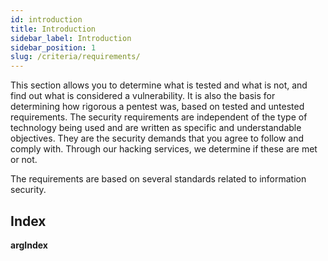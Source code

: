 ```yaml
---
id: introduction
title: Introduction
sidebar_label: Introduction
sidebar_position: 1
slug: /criteria/requirements/
---
```


<head>
  <title>Requirements | Criteria | Fluid Attacks Documentation</title>
</head>

This section allows you to determine
what is tested and what is not,
and find out what is considered a vulnerability.
It is also the basis for determining
how rigorous a pentest was,
based on tested and untested requirements.
The security requirements are independent
of the type of technology being used
and are written as specific and understandable objectives.
They are the security demands
that you agree to follow and comply with.
Through our hacking services,
we determine if these are met or not.

The requirements are based on several standards
related to information security.

## Index

__argIndex__
